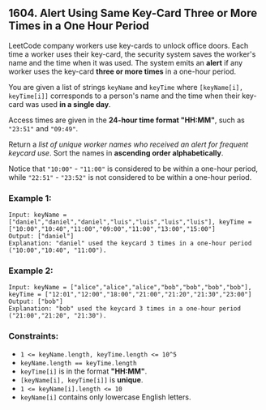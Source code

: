 ## 1604. Alert Using Same Key-Card Three or More Times in a One Hour Period

LeetCode company workers use key-cards to unlock office doors. Each time a worker uses their key-card, the security system saves the worker's name and the time when it was used. The system emits an **alert** if any worker uses the key-card **three or more times** in a one-hour period.

You are given a list of strings ```keyName``` and ```keyTime``` where ```[keyName[i], keyTime[i]]``` corresponds to a person's name and the time when their key-card was used **in a single day**.

Access times are given in the **24-hour time format "HH:MM"**, such as ```"23:51"``` and ```"09:49"```.

Return a *list of unique worker names who received an alert for frequent keycard use*. Sort the names in **ascending order alphabetically**.

Notice that ```"10:00"``` - ```"11:00"``` is considered to be within a one-hour period, while ```"22:51"``` - ```"23:52"``` is not considered to be within a one-hour period.

### Example 1:
```
Input: keyName = ["daniel","daniel","daniel","luis","luis","luis","luis"], keyTime = ["10:00","10:40","11:00","09:00","11:00","13:00","15:00"]
Output: ["daniel"]
Explanation: "daniel" used the keycard 3 times in a one-hour period ("10:00","10:40", "11:00").
```
### Example 2:
```
Input: keyName = ["alice","alice","alice","bob","bob","bob","bob"], keyTime = ["12:01","12:00","18:00","21:00","21:20","21:30","23:00"]
Output: ["bob"]
Explanation: "bob" used the keycard 3 times in a one-hour period ("21:00","21:20", "21:30").
```

### Constraints:

* ```1 <= keyName.length, keyTime.length <= 10^5```
* ```keyName.length == keyTime.length```
* ```keyTime[i]``` is in the format **"HH:MM"**.
* ```[keyName[i], keyTime[i]]``` is **unique**.
* ```1 <= keyName[i].length <= 10```
* ```keyName[i]``` contains only lowercase English letters.